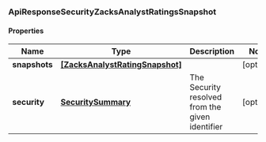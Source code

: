 ### ApiResponseSecurityZacksAnalystRatingsSnapshot

#### Properties
Name | Type | Description | Notes
------------ | ------------- | ------------- | -------------
**snapshots** | [**[ZacksAnalystRatingSnapshot]**](ZacksAnalystRatingSnapshot.md) |  | [optional] 
**security** | [**SecuritySummary**](SecuritySummary.md) | The Security resolved from the given identifier | [optional] 



